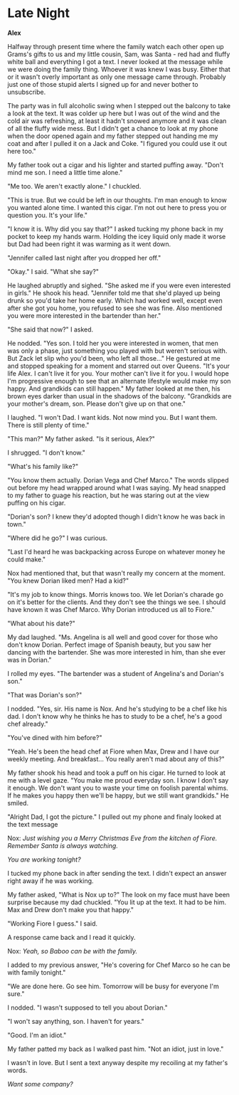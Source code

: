 # Late Night

**Alex**

Halfway through present time where the family watch each other open up Grams's gifts to us and my little cousin, Sam, was Santa - red had and fluffy white ball and everything I got a text.  I never looked at the message while we were doing the family thing.  Whoever it was knew I was busy.  Either that or it wasn't overly important as only one message came through.  Probably just one of those stupid alerts I signed up for and never bother to unsubscribe.

The party was in full alcoholic swing when I stepped out the balcony to take a look at the text.  It was colder up here but I was out of the wind and the cold air was refreshing, at least it hadn't snowed anymore and it was clean of all the fluffy wide mess.  But I didn't get a chance to look at my phone when the door opened again and my father stepped out handing me my coat and after I pulled it on a Jack and Coke.  "I figured you could use it out here too."

My father took out a cigar and his lighter and started puffing away.  "Don't mind me son.  I need a little time alone."

"Me too.  We aren't exactly alone."  I chuckled.

"This is true.  But we could be left in our thoughts.  I'm man enough to know you wanted alone time.  I wanted this cigar.  I'm not out here to press you or question you.  It's your life."

"I know it is.  Why did you say that?"  I asked tucking my phone back in my pocket to keep my hands warm.  Holding the icey liquid only made it worse but Dad had been right it was warming as it went down.

"Jennifer called last night after you dropped her off."

"Okay."  I said.  "What she say?"

He laughed abruptly and sighed.  "She asked me if you were even interested in girls."  He shook his head.  "Jennifer told me that she'd played up being drunk so you'd take her home early.  Which had worked well, except even after she got you home, you refused to see she was fine.  Also mentioned you were more interested in the bartender than her."

"She said that now?" I asked.

He nodded.  "Yes son.  I told her you were interested in women, that men was only a phase, just something you played with but weren't serious with.  But Zack let slip who you'd been, who left all those..."  He gestured at me and stopped speaking for a moment and starred out over Queens.  "It's your life Alex.  I can't live it for you.  Your mother can't live it for you.  I would hope I'm progressive enough to see that an alternate lifestyle would make my son happy.  And grandkids can still happen."  My father looked at me then, his brown eyes darker than usual in the shadows of the balcony.  "Grandkids are your mother's dream, son.  Please don't give up on that one."

I laughed.  "I won't Dad.  I want kids.  Not now mind you.  But I want them.  There is still plenty of time."

"This man?" My father asked.  "Is it serious, Alex?"

I shrugged.  "I don't know."

"What's his family like?"

"You know them actually.  Dorian Vega and Chef Marco."  The words slipped out before my head wrapped around what I was saying.  My head snapped to my father to guage his reaction, but he was staring out at the view puffing on his cigar.

"Dorian's son?  I knew they'd adopted though I didn't know he was back in town."

"Where did he go?"  I was curious.

"Last I'd heard he was backpacking across Europe on whatever money he could make."

Nox had mentioned that, but that wasn't really my concern at the moment.  "You knew Dorian liked men?  Had a kid?"

"It's my job to know things.  Morris knows too.  We let Dorian's charade go on it's better for the clients.  And they don't see the things we see.  I should have known it was Chef Marco.  Why Dorian introduced us all to Fiore."

"What about his date?"

My dad laughed.  "Ms. Angelina is all well and good cover for those who don't know Dorian.  Perfect image of Spanish beauty, but you saw her dancing with the bartender.  She was more interested in him, than she ever was in Dorian."

I rolled my eyes.  "The bartender was a student of Angelina's and Dorian's son."

"That was Dorian's son?"

I nodded.  "Yes, sir.  His name is Nox.  And he's studying to be a chef like his dad.  I don't know why he thinks he has to study to be a chef, he's a good chef already."

"You've dined with him before?"

"Yeah.  He's been the head chef at Fiore when Max, Drew and I have our weekly meeting.  And breakfast...  You really aren't mad about any of this?"

My father shook his head and took a puff on his cigar.  He turned to look at me with a level gaze.  "You make me proud everyday son.  I know I don't say it enough.  We don't want you to waste your time on foolish parental whims.  If he makes you happy then we'll be happy, but we still want grandkids."  He smiled.

"Alright Dad, I got the picture."  I pulled out my phone and finaly looked at the text message

Nox: _Just wishing you a Merry Christmas Eve from the kitchen of Fiore.  Remember Santa is always watching._

_You are working tonight?_

I tucked my phone back in after sending the text.  I didn't expect an answer right away if he was working.

My father asked, "What is Nox up to?"  The look on my face must have been surprise because my dad chuckled.  "You lit up at the text.  It had to be him.  Max and Drew don't make you that happy."

"Working Fiore I guess."  I said.

A response came back and I read it quickly.

Nox: _Yeah, so Baboo can be with the family._

I added to my previous answer, "He's covering for Chef Marco so he can be with family tonight."

"We are done here.  Go see him.  Tomorrow will be busy for everyone I'm sure."

I nodded.  "I wasn't supposed to tell you about Dorian."

"I won't say anything, son.  I haven't for years."

"Good.  I'm an idiot."

My father patted my back as I walked past him.  "Not an idiot, just in love."

I wasn't in love.  But I sent a text anyway despite my recoiling at my father's words.

_Want some company?_

